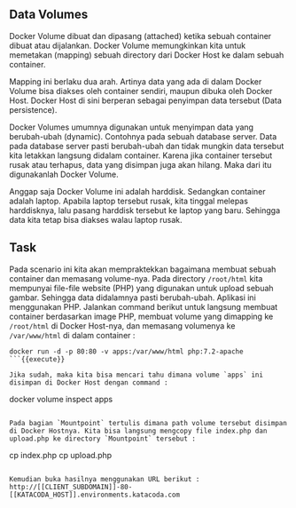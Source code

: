 ## Data Volumes

Docker Volume dibuat dan dipasang (attached) ketika sebuah container dibuat atau dijalankan. Docker Volume memungkinkan kita untuk memetakan (mapping) sebuah directory dari Docker Host ke dalam sebuah container.

Mapping ini berlaku dua arah. Artinya data yang ada di dalam Docker Volume bisa diakses oleh container sendiri, maupun dibuka oleh Docker Host. Docker Host di sini berperan sebagai penyimpan data tersebut (Data persistence).

Docker Volumes umumnya digunakan untuk menyimpan data yang berubah-ubah (dynamic). Contohnya pada sebuah database server. Data pada database server pasti berubah-ubah dan tidak mungkin data tersebut kita letakkan langsung didalam container. Karena jika container tersebut rusak atau terhapus, data yang disimpan juga akan hilang. Maka dari itu digunakanlah Docker Volume.

Anggap saja Docker Volume ini adalah harddisk. Sedangkan container adalah laptop. Apabila laptop tersebut rusak, kita tinggal melepas harddisknya, lalu pasang harddisk tersebut ke laptop yang baru. Sehingga data kita tetap bisa diakses walau laptop rusak.

## Task
Pada scenario ini kita akan mempraktekkan bagaimana membuat sebuah container dan memasang volume-nya. Pada directory `/root/html` kita mempunyai file-file website (PHP) yang digunakan untuk upload sebuah gambar. Sehingga data didalamnya pasti berubah-ubah. Aplikasi ini menggunakan PHP. Jalankan command berikut untuk langsung membuat container berdasarkan image PHP, membuat volume yang dimapping ke `/root/html` di Docker Host-nya, dan memasang volumenya ke `/var/www/html` di dalam container :

```
docker run -d -p 80:80 -v apps:/var/www/html php:7.2-apache
```{{execute}}

Jika sudah, maka kita bisa mencari tahu dimana volume `apps` ini disimpan di Docker Host dengan command :

```
docker volume inspect apps
```{{execute}}

Pada bagian `Mountpoint` tertulis dimana path volume tersebut disimpan di Docker Hostnya. Kita bisa langsung mengcopy file index.php dan upload.php ke directory `Mountpoint` tersebut :

```
cp index.php <Mountpoint>
cp upload.php <Mountpoint>
```

Kemudian buka hasilnya menggunakan URL berikut :
http://[[CLIENT_SUBDOMAIN]]-80-[[KATACODA_HOST]].environments.katacoda.com